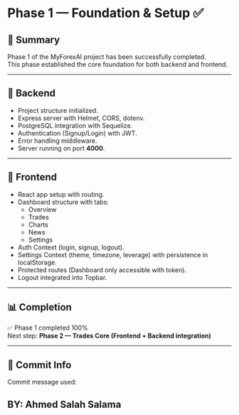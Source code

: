 # Phase 1 — Foundation & Setup ✅

## 📌 Summary
Phase 1 of the MyForexAI project has been successfully completed.  
This phase established the core foundation for both backend and frontend.

---

## 🔹 Backend
- Project structure initialized.
- Express server with Helmet, CORS, dotenv.
- PostgreSQL integration with Sequelize.
- Authentication (Signup/Login) with JWT.
- Error handling middleware.
- Server running on port **4000**.

---

## 🔹 Frontend
- React app setup with routing.
- Dashboard structure with tabs:
  - Overview
  - Trades
  - Charts
  - News
  - Settings
- Auth Context (login, signup, logout).
- Settings Context (theme, timezone, leverage) with persistence in localStorage.
- Protected routes (Dashboard only accessible with token).
- Logout integrated into Topbar.

---

## 📊 Completion
✅ Phase 1 completed 100%  
Next step: **Phase 2 — Trades Core (Frontend + Backend integration)**

---

## 📝 Commit Info
Commit message used:

## BY: Ahmed Salah Salama